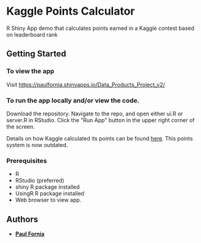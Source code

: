 # Kaggle Points Calculator

R Shiny App demo that calculates points earned in a Kaggle contest based on leaderboard rank

## Getting Started

### To view the app

Visit https://paulfornia.shinyapps.io/Data_Products_Project_v2/

### To run the app locally and/or view the code.

Download the repository. Navigate to the repo, and open either ui.R or server.R in RStudio. Click the "Run App" button in the upper right corner of the screen.

Details on how Kaggle calculated its points can be found 
[here](http://blog.kaggle.com/2015/05/13/improved-kaggle-rankings/). This points system is now outdated.

### Prerequisites

* R
* RStudio (preferred)
* shiny R package installed
* UsingR R package installed
* Web browser to view app.

## Authors

* [**Paul Fornia**](https://github.com/pfornia)

<!--
## License

TBD

-->